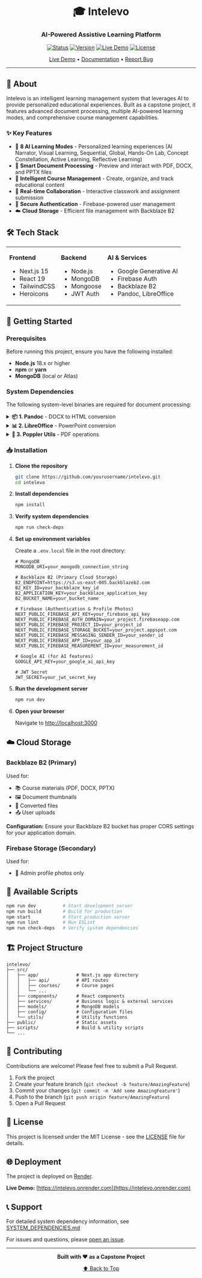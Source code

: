 <div align="center">

# 🎓 Intelevo

### AI-Powered Assistive Learning Platform

[![Status](https://img.shields.io/badge/status-in%20development-yellow)](https://github.com/yourusername/intelevo)
[![Version](https://img.shields.io/badge/version-release%2F2025--08--18--EDC--003-blue)](https://github.com/yourusername/intelevo)
[![Live Demo](https://img.shields.io/badge/demo-live-success)](https://intelevo.onrender.com)
[![License](https://img.shields.io/badge/license-MIT-green)](LICENSE)

[Live Demo](https://intelevo.onrender.com) • [Documentation](SYSTEM_DEPENDENCIES.md) • [Report Bug](https://github.com/yourusername/intelevo/issues)

</div>

---

## 📖 About

Intelevo is an intelligent learning management system that leverages AI to provide personalized educational experiences. Built as a capstone project, it features advanced document processing, multiple AI-powered learning modes, and comprehensive course management capabilities.

### ✨ Key Features

- 🤖 **8 AI Learning Modes** - Personalized learning experiences (AI Narrator, Visual Learning, Sequential, Global, Hands-On Lab, Concept Constellation, Active Learning, Reflective Learning)
- 📄 **Smart Document Processing** - Preview and interact with PDF, DOCX, and PPTX files
- 🎯 **Intelligent Course Management** - Create, organize, and track educational content
- 💬 **Real-time Collaboration** - Interactive classwork and assignment submission
- 🔐 **Secure Authentication** - Firebase-powered user management
- ☁️ **Cloud Storage** - Efficient file management with Backblaze B2

## 🛠️ Tech Stack

<table>
<tr>
<td>

**Frontend**
- Next.js 15
- React 19
- TailwindCSS
- Heroicons

</td>
<td>

**Backend**
- Node.js
- MongoDB
- Mongoose
- JWT Auth

</td>
<td>

**AI & Services**
- Google Generative AI
- Firebase Auth
- Backblaze B2
- Pandoc, LibreOffice

</td>
</tr>
</table>  

## 🚀 Getting Started

### Prerequisites

Before running this project, ensure you have the following installed:

- **Node.js** 18.x or higher
- **npm** or **yarn**
- **MongoDB** (local or Atlas)

### System Dependencies

The following system-level binaries are required for document processing:

<details>
<summary><b>📦 1. Pandoc</b> - DOCX to HTML conversion</summary>

<br>

**Purpose:** Converts DOCX files to HTML for document preview

**Installation:**

```bash
# Windows (Chocolatey)
choco install pandoc

# Windows (winget)
winget install --id=JohnMacFarlane.Pandoc

# macOS
brew install pandoc

# Linux
sudo apt-get install pandoc
```

**Verify:**
```bash
pandoc --version
```

📚 [Installation Guide](https://pandoc.org/installing.html)

</details>

<details>
<summary><b>📊 2. LibreOffice</b> - PowerPoint conversion</summary>

<br>

**Purpose:** Converts PPTX files to PDF/images for slide preview

**Installation:**

```bash
# Windows (Chocolatey)
choco install libreoffice

# macOS
brew install --cask libreoffice

# Linux
sudo apt-get install libreoffice
```

**Default Path (Windows):** `C:\Program Files\LibreOffice\program\soffice.exe`

**Verify:**
```bash
# Windows
& "C:\Program Files\LibreOffice\program\soffice.exe" --version

# macOS/Linux
soffice --version
```

📚 [Download LibreOffice](https://www.libreoffice.org/download/download/)

</details>

<details>
<summary><b>📄 3. Poppler Utils</b> - PDF operations</summary>

<br>

**Purpose:** PDF to image conversion and metadata extraction

**Installation:**

```bash
# Windows (Chocolatey)
choco install poppler

# macOS
brew install poppler

# Linux
sudo apt-get install poppler-utils
```

**Verify:**
```bash
pdfinfo -v
```

📚 [Poppler for Windows](https://github.com/oschwartz10612/poppler-windows/releases/)

</details>

### 📥 Installation

1. **Clone the repository**
   ```bash
   git clone https://github.com/yourusername/intelevo.git
   cd intelevo
   ```

2. **Install dependencies**
   ```bash
   npm install
   ```

3. **Verify system dependencies**
   ```bash
   npm run check-deps
   ```

4. **Set up environment variables**
   
   Create a `.env.local` file in the root directory:
   ```env
   # MongoDB
   MONGODB_URI=your_mongodb_connection_string

   # Backblaze B2 (Primary Cloud Storage)
   B2_ENDPOINT=https://s3.us-east-005.backblazeb2.com
   B2_KEY_ID=your_backblaze_key_id
   B2_APPLICATION_KEY=your_backblaze_application_key
   B2_BUCKET_NAME=your_bucket_name

   # Firebase (Authentication & Profile Photos)
   NEXT_PUBLIC_FIREBASE_API_KEY=your_firebase_api_key
   NEXT_PUBLIC_FIREBASE_AUTH_DOMAIN=your_project.firebaseapp.com
   NEXT_PUBLIC_FIREBASE_PROJECT_ID=your_project_id
   NEXT_PUBLIC_FIREBASE_STORAGE_BUCKET=your_project.appspot.com
   NEXT_PUBLIC_FIREBASE_MESSAGING_SENDER_ID=your_sender_id
   NEXT_PUBLIC_FIREBASE_APP_ID=your_app_id
   NEXT_PUBLIC_FIREBASE_MEASUREMENT_ID=your_measurement_id

   # Google AI (for AI features)
   GOOGLE_API_KEY=your_google_ai_api_key

   # JWT Secret
   JWT_SECRET=your_jwt_secret_key
   ```

5. **Run the development server**
   ```bash
   npm run dev
   ```

6. **Open your browser**
   
   Navigate to [http://localhost:3000](http://localhost:3000)

## ☁️ Cloud Storage

### Backblaze B2 (Primary)
Used for:
- 📚 Course materials (PDF, DOCX, PPTX)
- 🖼️ Document thumbnails
- 🔄 Converted files
- 📤 User uploads

**Configuration:** Ensure your Backblaze B2 bucket has proper CORS settings for your application domain.

### Firebase Storage (Secondary)
Used for:
- 👤 Admin profile photos only

## 📜 Available Scripts

```bash
npm run dev          # Start development server
npm run build        # Build for production
npm start            # Start production server
npm run lint         # Run ESLint
npm run check-deps   # Verify system dependencies
```

## 🏗️ Project Structure

```
intelevo/
├── src/
│   ├── app/              # Next.js app directory
│   │   ├── api/          # API routes
│   │   ├── courses/      # Course pages
│   │   └── ...
│   ├── components/       # React components
│   ├── services/         # Business logic & external services
│   ├── models/           # MongoDB models
│   ├── config/           # Configuration files
│   └── utils/            # Utility functions
├── public/               # Static assets
├── scripts/              # Build & utility scripts
└── ...
```

## 🤝 Contributing

Contributions are welcome! Please feel free to submit a Pull Request.

1. Fork the project
2. Create your feature branch (`git checkout -b feature/AmazingFeature`)
3. Commit your changes (`git commit -m 'Add some AmazingFeature'`)
4. Push to the branch (`git push origin feature/AmazingFeature`)
5. Open a Pull Request

## 📝 License

This project is licensed under the MIT License - see the [LICENSE](LICENSE) file for details.

## 🌐 Deployment

The project is deployed on [Render](https://render.com).

**Live Demo:** [https://intelevo.onrender.com](https://intelevo.onrender.com)

## 📞 Support

For detailed system dependency information, see [SYSTEM_DEPENDENCIES.md](SYSTEM_DEPENDENCIES.md)

For issues and questions, please [open an issue](https://github.com/yourusername/intelevo/issues).

---

<div align="center">

**Built with ❤️ as a Capstone Project**

[⬆ Back to Top](#-intelevo)

</div>
